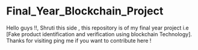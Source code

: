 # Final_Year_Blockchain_Project
Hello guys !!, Shruti this side , this repository is of my final year project i.e [Fake product identification and verification using blockchain Technology]. Thanks for visiting ping me if you want to contribute here !
